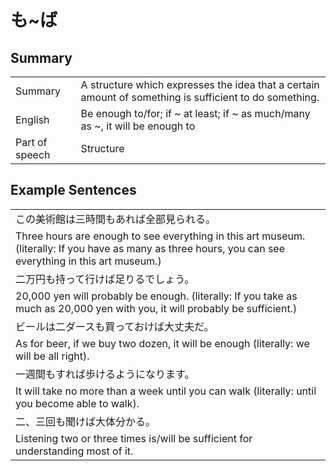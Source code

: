 # も~ば

## Summary

<table><tr>   <td>Summary</td>   <td>A structure which expresses the idea that a certain amount of something is sufficient to do something.</td></tr><tr>   <td>English</td>   <td>Be enough to/for; if ~ at least; if ~ as much/many as ~, it will be enough to</td></tr><tr>   <td>Part of speech</td>   <td>Structure</td></tr></table>

## Example Sentences

<table><tr><td>この美術館は三時間もあれば全部見られる。</td></tr><tr><td>Three hours are enough to see everything in this art museum. (literally: If you have as many as three hours, you can see everything in this art museum.)</td></tr><tr><td>二万円も持って行けば足りるでしょう。</td></tr><tr><td>20,000 yen will probably be enough. (literally: If you take as much as 20,000 yen with you, it will probably be sufficient.)</td></tr><tr><td>ビールは二ダースも買っておけば大丈夫だ。</td></tr><tr><td>As for beer, if we buy two dozen, it will be enough (literally: we will be all right).</td></tr><tr><td>一週間もすれば歩けるようになります。</td></tr><tr><td>It will take no more than a week until you can walk (literally: until you become able to walk).</td></tr><tr><td>二、三回も聞けば大体分かる。</td></tr><tr><td>Listening two or three times is/will be sufficient for understanding most of it.</td></tr></table>

